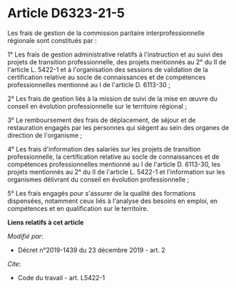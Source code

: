# Article D6323-21-5

Les frais de gestion de la commission paritaire interprofessionnelle régionale sont constitués par :

1° Les frais de gestion administrative relatifs à l'instruction et au suivi des projets de transition professionnelle, des
projets mentionnés au 2° du II de l'article L. 5422-1 et à l'organisation des sessions de validation de la certification
relative au socle de connaissances et de compétences professionnelles mentionné au I de l'article D. 6113-30 ;

2° Les frais de gestion liés à la mission de suivi de la mise en œuvre du conseil en évolution professionnelle sur le
territoire régional ;

3° Le remboursement des frais de déplacement, de séjour et de restauration engagés par les personnes qui siègent au sein des
organes de direction de l'organisme ;

4° Les frais d'information des salariés sur les projets de transition professionnelle, la certification relative au socle de
connaissances et de compétences professionnelles mentionné au I de l'article D. 6113-30, les projets mentionnés au 2° du II
de l'article L. 5422-1 et l'information sur les organismes délivrant du conseil en évolution professionnelle ;

5° Les frais engagés pour s'assurer de la qualité des formations dispensées, notamment ceux liés à l'analyse des besoins en
emploi, en compétences et en qualification sur le territoire.

**Liens relatifs à cet article**

_Modifié par_:

  - Décret n°2019-1439 du 23 décembre 2019 - art. 2

_Cite_:

  - Code du travail - art. L5422-1
